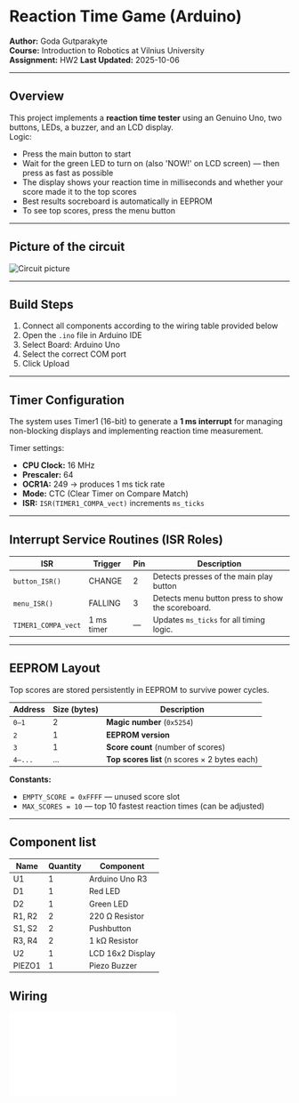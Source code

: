 # Reaction Time Game (Arduino)

**Author:** Goda Gutparakyte  
**Course:** Introduction to Robotics at Vilnius University  
**Assignment:** HW2 
**Last Updated:** 2025-10-06  

---

## Overview
This project implements a **reaction time tester** using an Genuino Uno, two buttons, LEDs, a buzzer, and an LCD display.  
Logic:
- Press the main button to start
- Wait for the green LED to turn on (also 'NOW!' on LCD screen) — then press as fast as possible
- The display shows your reaction time in milliseconds and whether your score made it to the top scores
- Best results socreboard is automatically in EEPROM
- To see top scores, press the menu button

---

## Picture of the circuit
![Circuit picture](circuit.jpeg)

---

## Build Steps
1. Connect all components according to the wiring table provided below
2. Open the `.ino` file in Arduino IDE  
3. Select Board: Arduino Uno 
4. Select the correct COM port  
5. Click Upload  
---

## Timer Configuration
The system uses Timer1 (16-bit) to generate a **1 ms interrupt** for managing non-blocking displays and implementing reaction time measurement.

Timer settings:
- **CPU Clock:** 16 MHz  
- **Prescaler:** 64  
- **OCR1A:** 249 → produces 1 ms tick rate  
- **Mode:** CTC (Clear Timer on Compare Match)  
- **ISR:** `ISR(TIMER1_COMPA_vect)` increments `ms_ticks`  

---

## Interrupt Service Routines (ISR Roles)

| ISR | Trigger | Pin | Description |
|------|----------|------|-------------|
| `button_ISR()` | CHANGE | 2 | Detects presses of the main play button |
| `menu_ISR()` | FALLING | 3 | Detects menu button press to show the scoreboard. |
| `TIMER1_COMPA_vect` | 1 ms timer | — | Updates `ms_ticks` for all timing logic. |

---

##  EEPROM Layout
Top scores are stored persistently in EEPROM to survive power cycles.  

| Address | Size (bytes) | Description |
|----------|---------------|-------------|
| `0–1` | 2 | **Magic number** (`0x5254`) |
| `2` | 1 | **EEPROM version** |
| `3` | 1 | **Score count** (number of scores) |
| `4–...` | ... | **Top scores list** (n scores × 2 bytes each) |

**Constants:**
- `EMPTY_SCORE = 0xFFFF` — unused score slot  
- `MAX_SCORES = 10` — top 10 fastest reaction times (can be adjusted) 

---
## Component list
| Name | Quantity | Component |
|------|-----------|------------|
| U1 | 1 | Arduino Uno R3 |
| D1 | 1 | Red LED |
| D2 | 1 | Green LED |
| R1, R2 | 2 | 220 Ω Resistor |
| S1, S2 | 2 | Pushbutton |
| R3, R4 | 2 | 1 kΩ Resistor |
| U2 | 1 | LCD 16x2 Display |
| PIEZO1 | 1 | Piezo Buzzer |

##  Wiring

![Wiring schematic](wiring_schematic.pdf)



 
